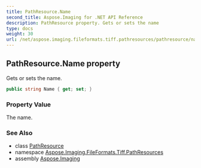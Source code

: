 ```yaml
---
title: PathResource.Name
second_title: Aspose.Imaging for .NET API Reference
description: PathResource property. Gets or sets the name
type: docs
weight: 30
url: /net/aspose.imaging.fileformats.tiff.pathresources/pathresource/name/
---
```

## PathResource.Name property

Gets or sets the name.

```csharp
public string Name { get; set; }
```

### Property Value

The name.

### See Also

* class [PathResource](../)
* namespace [Aspose.Imaging.FileFormats.Tiff.PathResources](../../pathresource/)
* assembly [Aspose.Imaging](../../../)


